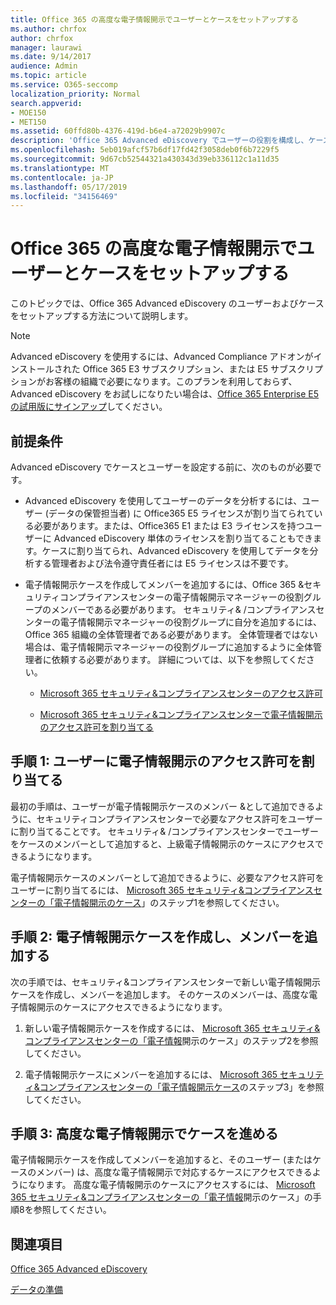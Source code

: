 ```yaml
---
title: Office 365 の高度な電子情報開示でユーザーとケースをセットアップする
ms.author: chrfox
author: chrfox
manager: laurawi
ms.date: 9/14/2017
audience: Admin
ms.topic: article
ms.service: O365-seccomp
localization_priority: Normal
search.appverid:
- MOE150
- MET150
ms.assetid: 60ffd80b-4376-419d-b6e4-a72029b9907c
description: 'Office 365 Advanced eDiscovery でユーザーの役割を構成し、ケースを作成して、ケースにユーザーを割り当てる方法について説明します。  '
ms.openlocfilehash: 5eb019afcf57b6df17fd42f3058deb0f6b7229f5
ms.sourcegitcommit: 9d67cb52544321a430343d39eb336112c1a11d35
ms.translationtype: MT
ms.contentlocale: ja-JP
ms.lasthandoff: 05/17/2019
ms.locfileid: "34156469"
---
```

# <a name="set-up-users-and-cases-in-office-365-advanced-ediscovery"></a>Office 365 の高度な電子情報開示でユーザーとケースをセットアップする

このトピックでは、Office 365 Advanced eDiscovery のユーザーおよびケースをセットアップする方法について説明します。
  
> [!NOTE]
> Advanced eDiscovery を使用するには、Advanced Compliance アドオンがインストールされた Office 365 E3 サブスクリプション、または E5 サブスクリプションがお客様の組織で必要になります。このプランを利用しておらず、Advanced eDiscovery をお試しになりたい場合は、[Office 365 Enterprise E5 の試用版にサインアップ](https://go.microsoft.com/fwlink/p/?LinkID=698279)してください。 
  
## <a name="prerequisites"></a>前提条件

Advanced eDiscovery でケースとユーザーを設定する前に、次のものが必要です。
  
- Advanced eDiscovery を使用してユーザーのデータを分析するには、ユーザー (データの保管担当者) に Office365 E5 ライセンスが割り当てられている必要があります。または、Office365 E1 または E3 ライセンスを持つユーザーに Advanced eDiscovery 単体のライセンスを割り当てることもできます。ケースに割り当てられ、Advanced eDiscovery を使用してデータを分析する管理者および法令遵守責任者には E5 ライセンスは不要です。 
    
- 電子情報開示ケースを作成してメンバーを追加するには、Office 365 &amp;セキュリティコンプライアンスセンターの電子情報開示マネージャーの役割グループのメンバーである必要があります。 セキュリティ&amp; /コンプライアンスセンターの電子情報開示マネージャーの役割グループに自分を追加するには、Office 365 組織の全体管理者である必要があります。 全体管理者ではない場合は、電子情報開示マネージャーの役割グループに追加するように全体管理者に依頼する必要があります。 詳細については、以下を参照してください。
    
  - [Microsoft 365 セキュリティ&amp;コンプライアンスセンターのアクセス許可](permissions-in-the-security-and-compliance-center.md)
    
  - [Microsoft 365 セキュリティ&amp;コンプライアンスセンターで電子情報開示のアクセス許可を割り当てる](assign-ediscovery-permissions.md)
    
## <a name="step-1-assign-users-ediscovery-permissions"></a>手順 1: ユーザーに電子情報開示のアクセス許可を割り当てる

最初の手順は、ユーザーが電子情報開示ケースのメンバー &amp;として追加できるように、セキュリティコンプライアンスセンターで必要なアクセス許可をユーザーに割り当てることです。 セキュリティ&amp; /コンプライアンスセンターでユーザーをケースのメンバーとして追加すると、上級電子情報開示のケースにアクセスできるようになります。
  
電子情報開示ケースのメンバーとして追加できるように、必要なアクセス許可をユーザーに割り当てるには、 [Microsoft 365 セキュリティ&amp;コンプライアンスセンターの「電子情報開示のケース](ediscovery-cases.md#step-1-assign-ediscovery-permissions-to-potential-case-members)」のステップ1を参照してください。
  
## <a name="step-2-create-an-ediscovery-case-and-add-members"></a>手順 2: 電子情報開示ケースを作成し、メンバーを追加する

次の手順では、セキュリティ&amp;コンプライアンスセンターで新しい電子情報開示ケースを作成し、メンバーを追加します。 そのケースのメンバーは、高度な電子情報開示のケースにアクセスできるようになります。
  
1. 新しい電子情報開示ケースを作成するには、 [Microsoft 365 セキュリティ&amp;コンプライアンスセンターの「電子情報](ediscovery-cases.md#step-2-create-a-new-case)開示のケース」のステップ2を参照してください。
    
2. 電子情報開示ケースにメンバーを追加するには、 [Microsoft 365 セキュリティ&amp;コンプライアンスセンターの「電子情報開示ケース](ediscovery-cases.md#step-3-add-members-to-a-case)のステップ3」を参照してください。
    
## <a name="step-3-go-a-case-in-advanced-ediscovery"></a>手順 3: 高度な電子情報開示でケースを進める

電子情報開示ケースを作成してメンバーを追加すると、そのユーザー (またはケースのメンバー) は、高度な電子情報開示で対応するケースにアクセスできるようになります。 高度な電子情報開示のケースにアクセスするには、 [Microsoft 365 セキュリティ&amp;コンプライアンスセンターの「電子情報](ediscovery-cases.md#step-8-go-to-the-case-in-advanced-ediscovery)開示のケース」の手順8を参照してください。
  
## <a name="see-also"></a>関連項目

[Office 365 Advanced eDiscovery](office-365-advanced-ediscovery.md)
  
[データの準備](prepare-data-for-advanced-ediscovery.md)
 